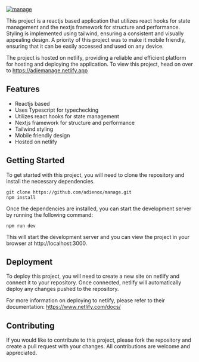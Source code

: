 [![manage](https://user-images.githubusercontent.com/95954371/209279312-2005e86b-6f93-4c2a-aad5-8d42ee0743b0.png)](https://adiemanage.netlify.app)


This project is a reactjs based application that utilizes react hooks for state management and the nextjs framework for structure and performance. Styling is implemented using tailwind, ensuring a consistent and visually appealing design. A priority of this project was to make it mobile friendly, ensuring that it can be easily accessed and used on any device.

The project is hosted on netlify, providing a reliable and efficient platform for hosting and deploying the application. To view this project, head on over to https://adiemanage.netlify.app

## Features

- Reactjs based
- Uses Typescript for typechecking
- Utilizes react hooks for state management
- Nextjs framework for structure and performance
- Tailwind styling
- Mobile friendly design
- Hosted on netlify

## Getting Started

To get started with this project, you will need to clone the repository and install the necessary dependencies.

```
git clone https://github.com/adienox/manage.git
npm install
```

Once the dependencies are installed, you can start the development server by running the following command:

```
npm run dev
```

This will start the development server and you can view the project in your browser at http://localhost:3000.

## Deployment

To deploy this project, you will need to create a new site on netlify and connect it to your repository. Once connected, netlify will automatically deploy any changes pushed to the repository.

For more information on deploying to netlify, please refer to their documentation: https://www.netlify.com/docs/

## Contributing

If you would like to contribute to this project, please fork the repository and create a pull request with your changes. All contributions are welcome and appreciated.
